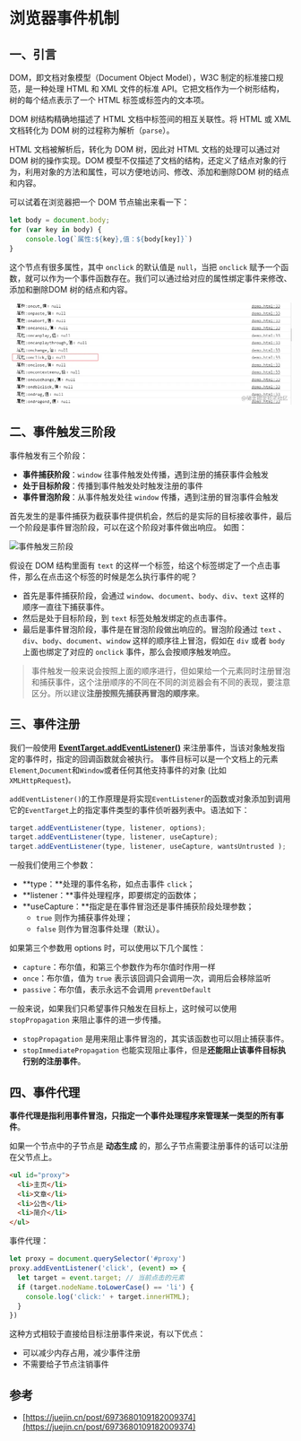 # 浏览器事件机制

## 一、引言

DOM，即文档对象模型（Document Object Model），W3C 制定的标准接口规范，是一种处理 HTML 和 XML 文件的标准 API。它把文档作为一个树形结构，树的每个结点表示了一个 HTML 标签或标签内的文本项。

DOM 树结构精确地描述了 HTML 文档中标签间的相互关联性。将 HTML 或 XML 文档转化为 DOM 树的过程称为解析（`parse`）。

HTML 文档被解析后，转化为 DOM 树，因此对 HTML 文档的处理可以通过对 DOM 树的操作实现。DOM 模型不仅描述了文档的结构，还定义了结点对象的行为，利用对象的方法和属性，可以方便地访问、修改、添加和删除DOM 树的结点和内容。

可以试着在浏览器把一个 DOM 节点输出来看一下：

```javascript
let body = document.body;
for (var key in body) {
    console.log(`属性:${key},值：${body[key]}`)
}
```

这个节点有很多属性，其中 `onclick` 的默认值是 `null`，当把 `onclick` 赋予一个函数，就可以作为一个事件函数存在。我们可以通过给对应的属性绑定事件来修改、添加和删除DOM 树的结点和内容。

![DOM 元素的属性](<../.gitbook/assets/image (10).png>)

## 二、事件触发三阶段

事件触发有三个阶段：

* **事件捕获阶段**：`window` 往事件触发处传播，遇到注册的捕获事件会触发
* **处于目标阶段**：传播到事件触发处时触发注册的事件
* **事件冒泡阶段**：从事件触发处往 `window` 传播，遇到注册的冒泡事件会触发

首先发生的是事件捕获为截获事件提供机会，然后的是实际的目标接收事件，最后一个阶段是事件冒泡阶段，可以在这个阶段对事件做出响应。 如图：

![事件触发三阶段](https://p9-juejin.byteimg.com/tos-cn-i-k3u1fbpfcp/5ad8bd99344d4a1e83eb7cdc56c52804\~tplv-k3u1fbpfcp-zoom-in-crop-mark:1304:0:0:0.awebp)

假设在 DOM 结构里面有 `text` 的这样一个标签，给这个标签绑定了一个点击事件，那么在点击这个标签的时候是怎么执行事件的呢？

* 首先是事件捕获阶段，会通过 `window`、`document`、`body`、`div`、`text` 这样的顺序一直往下捕获事件。
* 然后是处于目标阶段，到 `text` 标签处触发绑定的点击事件。
* 最后是事件冒泡阶段，事件是在冒泡阶段做出响应的。冒泡阶段通过 `text` 、`div`、`body`、`document`、`window` 这样的顺序往上冒泡，假如在 `div` 或者 `body` 上面也绑定了对应的 `onclick` 事件，那么会按顺序触发响应。

> 事件触发一般来说会按照上面的顺序进行，但如果给一个元素同时注册冒泡和捕获事件，这个注册顺序的不同在不同的浏览器会有不同的表现，要注意区分。所以建议**注册按照先捕获再冒泡的顺序来**。

## 三、事件注册

我们一般使用 [**EventTarget.addEventListener()**](https://developer.mozilla.org/zh-CN/docs/Web/API/EventTarget/addEventListener) 来注册事件，当该对象触发指定的事件时，指定的回调函数就会被执行。 事件目标可以是一个文档上的元素 `Element`,`Document`和`Window`或者任何其他支持事件的对象 (比如 `XMLHttpRequest`)`。`

`addEventListener()`的工作原理是将实现`EventListener`的函数或对象添加到调用它的`EventTarget`上的指定事件类型的事件侦听器列表中。语法如下：

```javascript
target.addEventListener(type, listener, options);
target.addEventListener(type, listener, useCapture);
target.addEventListener(type, listener, useCapture, wantsUntrusted );  // Gecko/Mozilla only
```

一般我们使用三个参数：

* **type：**处理的事件名称，如点击事件 `click`；
* **listener：**事件处理程序，即要绑定的函数体；
* **useCapture：**指定是在事件冒泡还是事件捕获阶段处理参数；
  * `true` 则作为捕获事件处理；
  * `false` 则作为冒泡事件处理（默认）。

如果第三个参数用 options 时，可以使用以下几个属性：

* `capture`：布尔值，和第三个参数作为布尔值时作用一样
* `once`：布尔值，值为 `true` 表示该回调只会调用一次，调用后会移除监听
* `passive`：布尔值，表示永远不会调用 `preventDefault`

一般来说，如果我们只希望事件只触发在目标上，这时候可以使用 `stopPropagation` 来阻止事件的进一步传播。

* `stopPropagation` 是用来阻止事件冒泡的，其实该函数也可以阻止捕获事件。
* `stopImmediatePropagation` 也能实现阻止事件，但是**还能阻止该事件目标执行别的注册事件**。

## 四、事件代理

**事件代理是指利用事件冒泡，只指定一个事件处理程序来管理某一类型的所有事件**。

如果一个节点中的子节点是 **动态生成** 的，那么子节点需要注册事件的话可以注册在父节点上。

```html
<ul id="proxy">
  <li>主页</li>
  <li>文章</li>
  <li>公告</li>
  <li>简介</li>
</ul>
```

事件代理：

```javascript
let proxy = document.querySelector('#proxy')
proxy.addEventListener('click', (event) => {
  let target = event.target; // 当前点击的元素
  if (target.nodeName.toLowerCase() == 'li') {
    console.log('click:' + target.innerHTML);
  }
})
```

这种方式相较于直接给目标注册事件来说，有以下优点：

* 可以减少内存占用，减少事件注册
* 不需要给子节点注销事件

## 参考

* [https://juejin.cn/post/6973680109182009374](https://juejin.cn/post/6973680109182009374)
